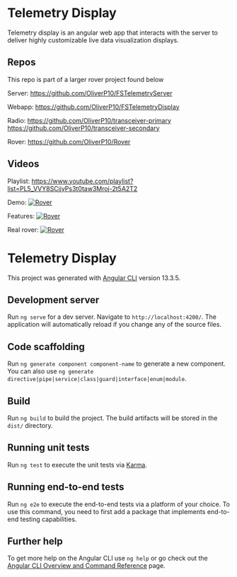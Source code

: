 # Telemetry Display
Telemetry display is an angular web app that interacts with the server to deliver highly customizable live data visualization displays.

## Repos
This repo is part of a larger rover project found below

Server:
  https://github.com/OliverP10/FSTelemetryServer

Webapp:
  https://github.com/OliverP10/FSTelemetryDisplay
  
Radio:
  https://github.com/OliverP10/transceiver-primary
  https://github.com/OliverP10/transceiver-secondary

Rover:
  https://github.com/OliverP10/Rover


## Videos
Playlist:
  https://www.youtube.com/playlist?list=PL5_VVY8SCjjyPs3t0taw3Mroj-2t5A2T2

Demo:
  [![Rover](http://img.youtube.com/vi/teciZ9zQauc&ab/0.jpg)](http://www.youtube.com/watch?v=teciZ9zQauc&ab "Video Title")

Features:
  [![Rover](http://img.youtube.com/vi/Ub2QJstEn6c&ab/0.jpg)](http://www.youtube.com/watch?v=Ub2QJstEn6c&ab "Video Title")

Real rover:
  [![Rover](http://img.youtube.com/vi/_TyuhnYIlHk&ab/0.jpg)](http://www.youtube.com/watch?v=_TyuhnYIlHk&ab "Video Title")


# Telemetry Display

This project was generated with [Angular CLI](https://github.com/angular/angular-cli) version 13.3.5.

## Development server

Run `ng serve` for a dev server. Navigate to `http://localhost:4200/`. The application will automatically reload if you change any of the source files.

## Code scaffolding

Run `ng generate component component-name` to generate a new component. You can also use `ng generate directive|pipe|service|class|guard|interface|enum|module`.

## Build

Run `ng build` to build the project. The build artifacts will be stored in the `dist/` directory.

## Running unit tests

Run `ng test` to execute the unit tests via [Karma](https://karma-runner.github.io).

## Running end-to-end tests

Run `ng e2e` to execute the end-to-end tests via a platform of your choice. To use this command, you need to first add a package that implements end-to-end testing capabilities.

## Further help

To get more help on the Angular CLI use `ng help` or go check out the [Angular CLI Overview and Command Reference](https://angular.io/cli) page.
